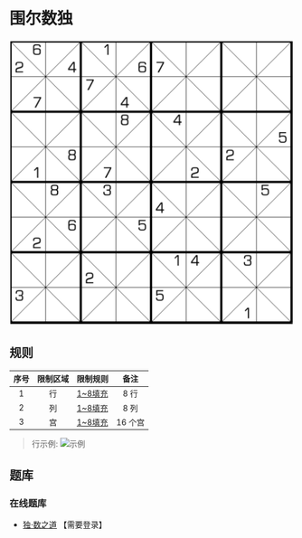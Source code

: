 # 围尔数独
<!-- START doctoc generated TOC please keep comment here to allow auto update -->
<!-- DON'T EDIT THIS SECTION, INSTEAD RE-RUN doctoc TO UPDATE -->

<!-- END doctoc generated TOC please keep comment here to allow auto update -->

![题](../../images/sudoku/围尔数独.png)

## 规则

| 序号  | 限制区域 | 限制规则    |  备注   |
|:---:|:----:|:--------|:-----:|
|  1  |  行   | [1~8填充] |  8 行  |
|  2  |  列   | [1~8填充] |  8 列  |
|  3  |  宫   | [1~8填充] | 16 个宫 |

> 行示例:
> ![示例](http://www.sudokufans.org.cn/images/demo_wil.png)

## 题库

### 在线题库

- [独·数之道](http://www.sudokufans.org.cn/lx/game.index.php?type=wil) 【需要登录】

[1~8填充]: ../../rules/rules.md#1to8填充
